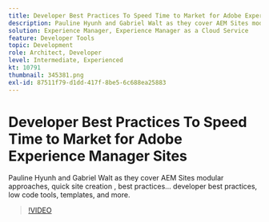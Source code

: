 ```yaml
---
title: Developer Best Practices To Speed Time to Market for Adobe Experience Manager Sites
description: Pauline Hyunh and Gabriel Walt as they cover AEM Sites modular approaches, quick site creation , best practices... developer best practices, low code tools, templates, and more. (Should be between 60 and 160 characters, but is 177 characters)
solution: Experience Manager, Experience Manager as a Cloud Service
feature: Developer Tools
topic: Development
role: Architect, Developer
level: Intermediate, Experienced
kt: 10791
thumbnail: 345381.png
exl-id: 87511f79-d1dd-417f-8be5-6c688ea25883
---
```

# Developer Best Practices To Speed Time to Market for Adobe Experience Manager Sites

Pauline Hyunh and Gabriel Walt as they cover AEM Sites modular approaches, quick site creation , best practices... developer best practices, low code tools, templates, and more.

>[!VIDEO](https://video.tv.adobe.com/v/345381/?quality=12&learn=on)
